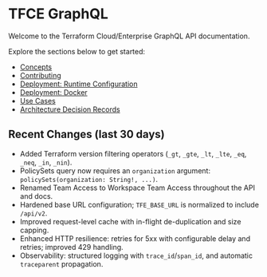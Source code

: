 # TFCE GraphQL

Welcome to the Terraform Cloud/Enterprise GraphQL API documentation.

Explore the sections below to get started:

<!-- - [Getting Started](getting-started) -->
- [Concepts](Concepts/)
- [Contributing](Contributing/)
- [Deployment: Runtime Configuration](Deployment/runtime-configuration)
- [Deployment: Docker](Deployment/docker)
- [Use Cases](Use%20Cases/use-cases)
- [Architecture Decision Records](Architecture%20Decision%20Records/)

## Recent Changes (last 30 days)

- Added Terraform version filtering operators (`_gt`, `_gte`, `_lt`, `_lte`, `_eq`, `_neq`, `_in`, `_nin`).
- PolicySets query now requires an `organization` argument: `policySets(organization: String!, ...)`.
- Renamed Team Access to Workspace Team Access throughout the API and docs.
- Hardened base URL configuration; `TFE_BASE_URL` is normalized to include `/api/v2`.
- Improved request-level cache with in-flight de-duplication and size capping.
- Enhanced HTTP resilience: retries for 5xx with configurable delay and retries; improved 429 handling.
- Observability: structured logging with `trace_id`/`span_id`, and automatic `traceparent` propagation.
